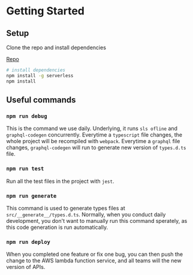 # Getting Started

## Setup

Clone the repo and install dependencies

[Repo](https://github.com/CPSECapstone/flipted-backend.git)

```bash
# install dependencies
npm install -g serverless
npm install
```

## Useful commands

### `npm run debug`

This is the command we use daily. Underlying, it runs `sls ofline` and `graphql-codegen` concurrently. Everytime a `typescript` file changes, the whole project will be recompiled with `webpack`. Everytime a `graphql` file changes, `graphql-codegen` will run to generate new version of `types.d.ts` file.

### `npm run test`

Run all the test files in the project with `jest`.

### `npm run generate`

This command is used to generate types files at `src/__generate__/types.d.ts`. Normally, when you conduct daily development, you don't want to manually run this command sperately, as this code generation is run automatically.

### `npm run deploy`

When you completed one feature or fix one bug, you can then push the change to the AWS lambda function service, and all teams will the new version of APIs.
